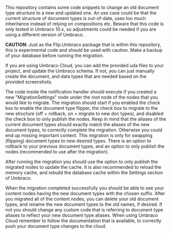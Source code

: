 This repository contains some code snippets to change an old document type structure to a new and updated one.
An use case could be that the current structure of document types is out-of-date, uses too much inheritance instead of relying on compositions etc.
Beware that this code is only tested in Umbraco 10.x, so adjustments could be needed if you are using a different version of Umbraco.

**CAUTION**: Just as the Flip.Umbraco package that is within this repository, this is experimental code and should be used with caution.
Make a backup of your database before running the migration.

If you are using Umbraco Cloud, you can add the provided uda files to your project, and update the Umbraco schema.
If not, you can just manually create the document, and data types that are needed based on the provided screenshots.

The code inside the notification handler should execute if you created a new "MigrationSettings" node under the root node of the nodes that you would like to migrate.
The migration should start if you enabled the check box to enable the document type flipper, the check box to migrate to the new structure (off = rollback, on = migrate to new doc types), and disabled the check box to only publish the nodes.
Keep in mind that the aliases of the current document types should exactly match the aliases of the new document types, to correctly complete the migration. Otherwise you could end up missing important content.
This migration is only for swapping (flipping) document types to new desired types.
There is an option to rollback to your previous document types, and an option to only publish the nodes (recommended to use after the migration).

After running the migration you should use the option to only publish the migrated nodes to update the cache.
It is also recommended to reload the memory cache, and rebuild the database cache within the Settings section of Umbraco.

When the migration completed successfully you should be able to see your content nodes having the new document types with the chosen suffix.
After you migrated all of the content nodes, you can delete your old document types, and rename the new document types to the old names, if desired.
If not you should change any custom code that is referring to document type aliases to reflect your new document type aliases.
When using Umbraco Cloud remember to follow the documentation that is available, to correctly push your document type changes to the cloud.

